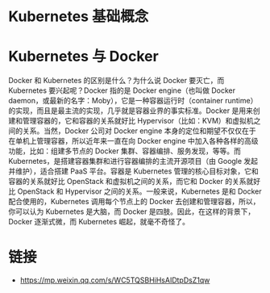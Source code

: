 # Kubernetes 基础概念

# Kubernetes 与 Docker

Docker 和 Kubernetes 的区别是什么？为什么说 Docker 要灭亡，而 Kubernetes 要兴起呢？Docker 指的是 Docker engine（也叫做 Docker daemon，或最新的名字：Moby），它是一种容器运行时（container runtime）的实现，而且是最主流的实现，几乎就是容器业界的事实标准。Docker 是用来创建和管理容器的，它和容器的关系就好比 Hypervisor（比如：KVM）和虚拟机之间的关系。当然，Docker 公司对 Docker engine 本身的定位和期望不仅仅在于在单机上管理容器，所以近年来一直在向 Docker engine 中加入各种各样的高级功能，比如：组建多节点的 Docker 集群、容器编排、服务发现，等等。而 Kubernetes，是搭建容器集群和进行容器编排的主流开源项目（由 Google 发起并维护），适合搭建 PaaS 平台。容器是 Kubernetes 管理的核心目标对象，它和容器的关系就好比 OpenStack 和虚拟机之间的关系，而它和 Docker 的关系就好比 OpenStack 和 Hypervisor 之间的关系。一般来说，Kubernetes 是和 Docker 配合使用的，Kubernetes 调用每个节点上的 Docker 去创建和管理容器，所以，你可以认为 Kubernetes 是大脑，而 Docker 是四肢。因此，在这样的背景下，Docker 逐渐式微，而 Kubernetes 崛起，就毫不奇怪了。

# 链接

- https://mp.weixin.qq.com/s/WC5TQSBHiHsAIDtpDsZ1qw
